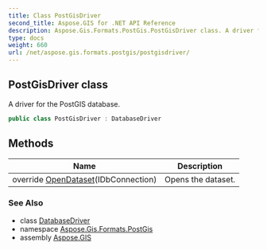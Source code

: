 ```yaml
---
title: Class PostGisDriver
second_title: Aspose.GIS for .NET API Reference
description: Aspose.Gis.Formats.PostGis.PostGisDriver class. A driver for the PostGIS database
type: docs
weight: 660
url: /net/aspose.gis.formats.postgis/postgisdriver/
---
```

## PostGisDriver class

A driver for the PostGIS database.

```csharp
public class PostGisDriver : DatabaseDriver
```

## Methods

| Name | Description |
| --- | --- |
| override [OpenDataset](../../aspose.gis.formats.postgis/postgisdriver/opendataset/)(IDbConnection) | Opens the dataset. |

### See Also

* class [DatabaseDriver](../../aspose.gis/databasedriver/)
* namespace [Aspose.Gis.Formats.PostGis](../../aspose.gis.formats.postgis/)
* assembly [Aspose.GIS](../../)


